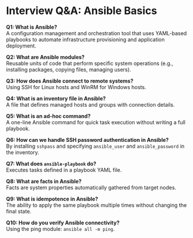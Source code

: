# Interview Q&A: Ansible Basics

**Q1: What is Ansible?**  
A configuration management and orchestration tool that uses YAML-based playbooks to automate infrastructure provisioning and application deployment.

**Q2: What are Ansible modules?**  
Reusable units of code that perform specific system operations (e.g., installing packages, copying files, managing users).

**Q3: How does Ansible connect to remote systems?**  
Using SSH for Linux hosts and WinRM for Windows hosts.

**Q4: What is an inventory file in Ansible?**  
A file that defines managed hosts and groups with connection details.

**Q5: What is an ad-hoc command?**  
A one-line Ansible command for quick task execution without writing a full playbook.

**Q6: How can we handle SSH password authentication in Ansible?**  
By installing `sshpass` and specifying `ansible_user` and `ansible_password` in the inventory.

**Q7: What does `ansible-playbook` do?**  
Executes tasks defined in a playbook YAML file.

**Q8: What are facts in Ansible?**  
Facts are system properties automatically gathered from target nodes.

**Q9: What is idempotence in Ansible?**  
The ability to apply the same playbook multiple times without changing the final state.

**Q10: How do you verify Ansible connectivity?**  
Using the ping module: `ansible all -m ping`.
